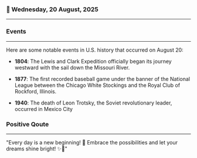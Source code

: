### 📅 Wednesday, 20 August, 2025
------
### Events
------
Here are some notable events in U.S. history that occurred on August 20:

- **1804**: The Lewis and Clark Expedition officially began its journey westward with the sail down the Missouri River.
  
- **1877**: The first recorded baseball game under the banner of the National League between the Chicago White Stockings and the Royal Club of Rockford, Illinois.

- **1940**: The death of Leon Trotsky, the Soviet revolutionary leader, occurred in Mexico City
### Positive Qoute
------
"Every day is a new beginning! 🌅 Embrace the possibilities and let your dreams shine bright! ✨💫"
